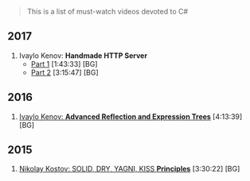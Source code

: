 > This is a list of must-watch videos devoted to C#

## 2017
1. Ivaylo Kenov: **Handmade HTTP Server**
	* [Part 1](https://www.youtube.com/watch?v=0dyObeLDCFE) [1:43:33] [BG]
	* [Part 2](https://www.youtube.com/watch?v=rh260jma1nU) [3:15:47] [BG]
  
## 2016
1. [Ivaylo Kenov: **Advanced Reflection and Expression Trees**](https://www.youtube.com/watch?v=Fl3tORcgRfE) [4:13:39] [BG]

## 2015
1. [Nikolay Kostov: SOLID, DRY, YAGNI, KISS **Principles**](https://www.youtube.com/watch?v=Fl3tORcgRfE) [3:30:22] [BG]
